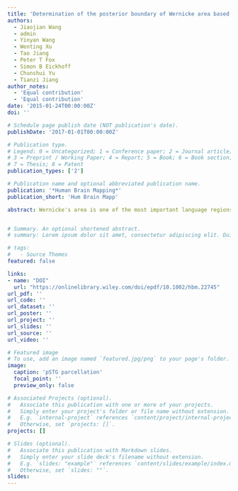 ```yaml
---
title: 'Determination of the posterior boundary of Wernicke area based on multimodal connectivity profiles'
authors:
  - Jiaojian Wang
  - admin
  - Yinyan Wang
  - Wenting Xu
  - Tao Jiang
  - Peter T Fox
  - Simon B Eickhoff
  - Chunshui Yu
  - Tianzi Jiang
author_notes:
  - 'Equal contribution'
  - 'Equal contribution'
date: '2015-01-24T00:00:00Z'
doi: ''

# Schedule page publish date (NOT publication's date).
publishDate: '2017-01-01T00:00:00Z'

# Publication type.
# Legend: 0 = Uncategorized; 1 = Conference paper; 2 = Journal article;
# 3 = Preprint / Working Paper; 4 = Report; 5 = Book; 6 = Book section;
# 7 = Thesis; 8 = Patent
publication_types: ['2']

# Publication name and optional abbreviated publication name.
publication: '*Human Brain Mapping*'
publication_short: 'Hum Brain Mapp'

abstract: Wernicke's area is one of the most important language regions and has been widely studied in both basic research and clinical neurology. However, its exact anatomy has been controversial. In this study, we proposed to address the anatomy of Wernicke's area by investigating different connectivity profiles. First, the posterior superior temporal gyrus (STG), traditionally called "Wernicke's area", was parcellated into three component subregions with diffusion MRI. Then, whole-brain anatomical connectivity, resting-state functional connectivity (RSFC) and meta-analytic connectivity modeling (MACM) analyses were used to establish the anatomical, resting-state and task-related coactivation network of each subregion to identify which subregions participated in the language network. In addition, behavioral domain analysis, meta-analyses of semantics, execution speech, and phonology and intraoperative electrical stimulation were used to determine which subregions were involved in language processing. Anatomical connectivity, RSFC and MACM analyses consistently identified that the two anterior subregions in the posterior STG primarily participated in the language network, whereas the most posterior subregion in the temporoparietal junction area primarily participated in the default mode network. Moreover, the behavioral domain analyses, meta-analyses of semantics, execution speech and phonology and intraoperative electrical stimulation mapping also confirmed that only the two anterior subregions were involved in language processing, whereas the most posterior subregion primarily participated in social cognition. Our findings revealed a convergent posterior anatomical border for Wernicke's area and indicated that the brain's functional subregions can be identified on the basis of its specific structural and functional connectivity patterns.


# Summary. An optional shortened abstract.
# summary: Lorem ipsum dolor sit amet, consectetur adipiscing elit. Duis posuere tellus ac convallis placerat. Proin tincidunt magna sed ex sollicitudin condimentum.

# tags:
#   - Source Themes
featured: false

links:
- name: "DOI"
  url: "https://onlinelibrary.wiley.com/doi/epdf/10.1002/hbm.22745"
url_pdf: ''
url_code: ''
url_dataset: ''
url_poster: ''
url_project: ''
url_slides: ''
url_source: ''
url_video: ''

# Featured image
# To use, add an image named `featured.jpg/png` to your page's folder.
image:
  caption: 'pSTG parcellation'
  focal_point: ''
  preview_only: false

# Associated Projects (optional).
#   Associate this publication with one or more of your projects.
#   Simply enter your project's folder or file name without extension.
#   E.g. `internal-project` references `content/project/internal-project/index.md`.
#   Otherwise, set `projects: []`.
projects: []

# Slides (optional).
#   Associate this publication with Markdown slides.
#   Simply enter your slide deck's filename without extension.
#   E.g. `slides: "example"` references `content/slides/example/index.md`.
#   Otherwise, set `slides: ""`.
slides:
---
```

